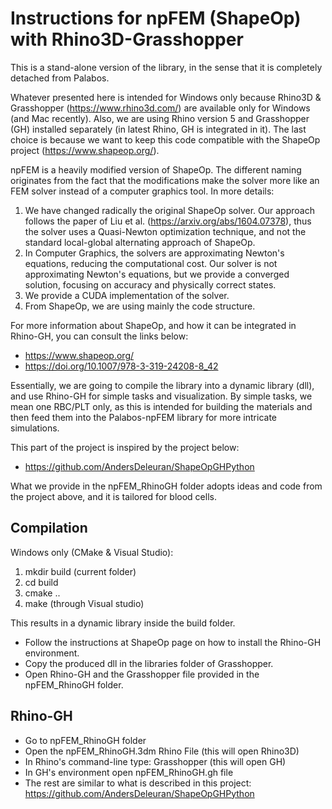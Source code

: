 # Instructions for npFEM (ShapeOp) with Rhino3D-Grasshopper

This is a stand-alone version of the library, in the sense that it is completely detached from Palabos.

Whatever presented here is intended for Windows only because Rhino3D & Grasshopper (https://www.rhino3d.com/) are available only for Windows (and Mac recently). Also, we are using Rhino version 5 and Grasshopper (GH) installed separately (in latest Rhino, GH is integrated in it). The last choice is because we want to keep this code compatible with the ShapeOp project (https://www.shapeop.org/).

npFEM is a heavily modified version of ShapeOp. The different naming originates from the fact that the modifications make the solver more like an FEM solver instead of a computer graphics tool. In more details:

1. We have changed radically the original ShapeOp solver. Our approach follows the paper of Liu et al. (https://arxiv.org/abs/1604.07378), thus the solver uses a Quasi-Newton optimization technique, and not the standard local-global alternating approach of ShapeOp.
2. In Computer Graphics, the solvers are approximating Newton's equations, reducing the computational cost. Our solver is not approximating Newton's equations, but we provide a converged solution, focusing on accuracy and physically correct states.
3. We provide a CUDA implementation of the solver.
4. From ShapeOp, we are using mainly the code structure.

For more information about ShapeOp, and how it can be integrated in Rhino-GH, you can consult the links below:

* https://www.shapeop.org/
* https://doi.org/10.1007/978-3-319-24208-8_42

Essentially, we are going to compile the library into a dynamic library (dll), and use Rhino-GH for simple tasks and visualization. By simple tasks, we mean one RBC/PLT only, as this is intended for building the materials and then feed them into the Palabos-npFEM library for more intricate simulations.

This part of the project is inspired by the project below:

* https://github.com/AndersDeleuran/ShapeOpGHPython

What we provide in the npFEM_RhinoGH folder adopts ideas and code from the project above, and it is tailored for blood cells.

## Compilation

Windows only (CMake & Visual Studio):

1. mkdir build (current folder)
2. cd build
3. cmake ..
4. make (through Visual studio)

This results in a dynamic library inside the build folder.

* Follow the instructions at ShapeOp page on how to install the Rhino-GH environment.
* Copy the produced dll in the libraries folder of Grasshopper.
* Open Rhino-GH and the Grasshopper file provided in the npFEM_RhinoGH folder.

## Rhino-GH

* Go to npFEM_RhinoGH folder
* Open the npFEM_RhinoGH.3dm Rhino File (this will open Rhino3D)
* In Rhino's command-line type: Grasshopper (this will open GH)
* In GH's environment open npFEM_RhinoGH.gh file
* The rest are similar to what is described in this project: https://github.com/AndersDeleuran/ShapeOpGHPython
